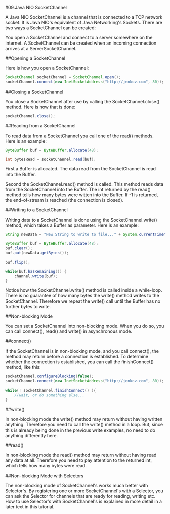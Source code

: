 #09.Java NIO SocketChannel

A Java NIO SocketChannel is a channel that is connected to a TCP network socket. It is Java NIO's equivalent of Java Networking's Sockets. There are two ways a SocketChannel can be created:

You open a SocketChannel and connect to a server somewhere on the internet.
A SocketChannel can be created when an incoming connection arrives at a ServerSocketChannel.


##Opening a SocketChannel

Here is how you open a SocketChannel:

```Java
SocketChannel socketChannel = SocketChannel.open();
socketChannel.connect(new InetSocketAddress("http://jenkov.com", 80));
```

##Closing a SocketChannel

You close a SocketChannel after use by calling the SocketChannel.close() method. Here is how that is done:

```Java
socketChannel.close();    
```

##Reading from a SocketChannel

To read data from a SocketChannel you call one of the read() methods. Here is an example:

```Java
ByteBuffer buf = ByteBuffer.allocate(48);

int bytesRead = socketChannel.read(buf);
```

First a Buffer is allocated. The data read from the SocketChannel is read into the Buffer.

Second the SocketChannel.read() method is called. This method reads data from the SocketChannel into the Buffer. The int returned by the read() method tells how many bytes were witten into the Buffer. If -1 is returned, the end-of-stream is reached (the connection is closed).

##Writing to a SocketChannel

Writing data to a SocketChannel is done using the SocketChannel.write() method, which takes a Buffer as parameter. Here is an example:

```Java
String newData = "New String to write to file..." + System.currentTimeMillis();

ByteBuffer buf = ByteBuffer.allocate(48);
buf.clear();
buf.put(newData.getBytes());

buf.flip();

while(buf.hasRemaining()) {
    channel.write(buf);
}
```

Notice how the SocketChannel.write() method is called inside a while-loop. There is no guarantee of how many bytes the write() method writes to the SocketChannel. Therefore we repeat the write() call until the Buffer has no further bytes to write.

##Non-blocking Mode

You can set a SocketChannel into non-blocking mode. When you do so, you can call connect(), read() and write() in asynchronous mode.

##connect()

If the SocketChannel is in non-blocking mode, and you call connect(), the method may return before a connection is established. To determine whether the connection is established, you can call the finishConnect() method, like this:

```Java
socketChannel.configureBlocking(false);
socketChannel.connect(new InetSocketAddress("http://jenkov.com", 80));

while(! socketChannel.finishConnect() ){
    //wait, or do something else...    
}
```

##write()

In non-blocking mode the write() method may return without having written anything. Therefore you need to call the write() method in a loop. But, since this is already being done in the previous write examples, no need to do anything differently here.

##read()

In non-blocking mode the read() method may return without having read any data at all. Therefore you need to pay attention to the returned int, which tells how many bytes were read.

##Non-blocking Mode with Selectors

The non-blocking mode of SocketChannel's works much better with Selector's. By registering one or more SocketChannel's with a Selector, you can ask the Selector for channels that are ready for reading, writing etc. How to use Selector's with SocketChannel's is explained in more detail in a later text in this tutorial.